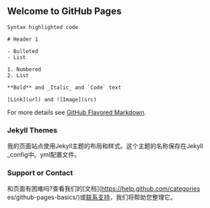 ## Welcome to GitHub Pages
```
Syntax highlighted code 

# Header 1

- Bulleted
- List

1. Numbered
2. List

**Bold** and _Italic_ and `Code` text

[Link](url) and ![Image](src)
```

For more details see [GitHub Flavored Markdown](https://guides.github.com/features/mastering-markdown/).

### Jekyll Themes

我的页面站点使用Jekyll主题的布局和样式。这个主题的名称保存在Jekyll _config中。yml配置文件。

### Support or Contact

和页面有困难吗?查看我们的[文档](https://help.github.com/categories es/github-pages-basics/)或[联系支持](https://github.com/contact)，我们将帮助您整理它。
